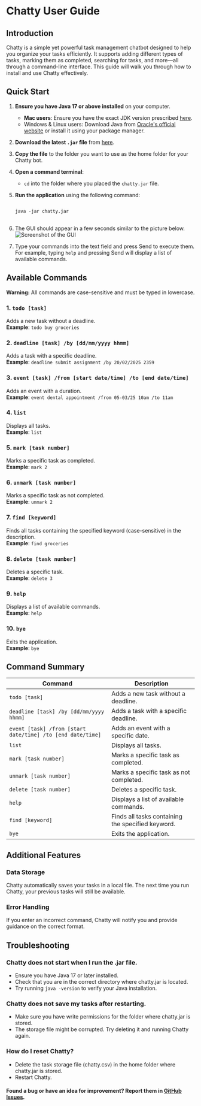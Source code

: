 # Chatty User Guide

## Introduction

Chatty is a simple yet powerful task management chatbot designed to help you organize your tasks efficiently. 
It supports adding different types of tasks, marking them as completed, searching for tasks, and more—all 
through a command-line interface. This guide will walk you through how to install and use Chatty effectively.

## Quick Start

1. **Ensure you have Java 17 or above installed** on your computer.
    - **Mac users**: Ensure you have the exact JDK version prescribed [here](https://se-education.org/guides/tutorials/javaInstallationMac.html).
    - Windows & Linux users: Download Java from
   [Oracle's official website](https://www.oracle.com/java/technologies/javase/jdk17-archive-downloads.html)
   or install it using your package manager.

2. **Download the latest `.jar` file** from [here](https://github.com/Siyan-G/ip/releases).

3. **Copy the file** to the folder you want to use as the home folder for your Chatty bot.

4. **Open a command terminal**:
    - `cd` into the folder where you placed the `chatty.jar` file.

5. **Run the application** using the following command:
   <pre>
   <code>
   java -jar chatty.jar
   </code>
   </pre>

6. The GUI should appear in a few seconds similar to the picture below.
   ![Screenshot of the GUI](https://Siyan-G.github.io/ip/Ui.png)

7. Type your commands into the text field and press Send to execute them. 
For example, typing `help` and pressing Send will display a list of available commands.

## Available Commands

**Warning:** All commands are case-sensitive and must be typed in lowercase.

### 1. `todo [task]`
Adds a new task without a deadline.  
**Example**: `todo buy groceries`

### 2. `deadline [task] /by [dd/mm/yyyy hhmm]`
Adds a task with a specific deadline.  
**Example**: `deadline submit assignment /by 20/02/2025 2359`

### 3. `event [task] /from [start date/time] /to [end date/time]`
Adds an event with a duration.  
**Example**: `event dental appointment /from 05-03/25 10am /to 11am`

### 4. `list`
Displays all tasks.  
**Example**: `list`

### 5. `mark [task number]`
Marks a specific task as completed.  
**Example**: `mark 2`

### 6. `unmark [task number]`
Marks a specific task as not completed.  
**Example**: `unmark 2`

### 7. `find [keyword]`
Finds all tasks containing the specified keyword (case-sensitive) in the description.  
**Example**: `find groceries`

### 8. `delete [task number]`
Deletes a specific task.  
**Example**: `delete 3`

### 9. `help`
Displays a list of available commands.  
**Example**: `help`

### 10. `bye`
Exits the application.  
**Example**: `bye`


## Command Summary

| Command                                                    | Description                                           |
|------------------------------------------------------------|-------------------------------------------------------|
| `todo [task]`                                              | Adds a new task without a deadline.                   |
| `deadline [task] /by [dd/mm/yyyy hhmm]`                    | Adds a task with a specific deadline.                 |
| `event [task] /from [start date/time] /to [end date/time]` | Adds an event with a specific date.                   |
| `list`                                                     | Displays all tasks.                                  |
| `mark [task number]`                                       | Marks a specific task as completed.                  |
| `unmark [task number]`                                     | Marks a specific task as not completed.              |
| `delete [task number]`                                     | Deletes a specific task.                             |
| `help`                                                     | Displays a list of available commands.               |
| `find [keyword]`                                           | Finds all tasks containing the specified keyword.    |
| `bye`                                                      | Exits the application.                               |

## Additional Features
### Data Storage
Chatty automatically saves your tasks in a local file. The next time you run Chatty, 
your previous tasks will still be available.

### Error Handling
If you enter an incorrect command, Chatty will notify you and provide guidance on the correct format.

## Troubleshooting
### Chatty does not start when I run the .jar file.
- Ensure you have Java 17 or later installed.
- Check that you are in the correct directory where chatty.jar is located.
- Try running `java -version` to verify your Java installation.

### Chatty does not save my tasks after restarting.

- Make sure you have write permissions for the folder where chatty.jar is stored.
- The storage file might be corrupted. Try deleting it and running Chatty again.

### How do I reset Chatty?

- Delete the task storage file (chatty.csv) in the home folder where chatty.jar is stored.
- Restart Chatty.

#### Found a bug or have an idea for improvement? Report them in [GitHub Issues](https://github.com/Siyan-G/ip/issues).